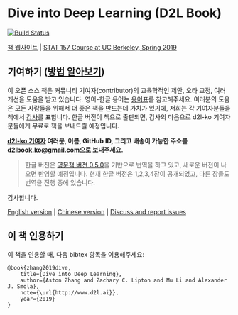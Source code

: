 # Dive into Deep Learning (D2L Book)

[![Build Status](http://ci.d2l.ai/job/ko/job/master/badge/icon)](http://ci.d2l.ai/job/ko/job/master/)

[책 웹사이트](http://ko.d2l.ai/) | [STAT 157 Course at UC Berkeley, Spring 2019](http://courses.d2l.ai/berkeley-stat-157/index.html)

## 기여하기 ([방법 알아보기](http://ko.d2l.ai/chapter_appendix/how-to-contribute.html))

이 오픈 소스 책은 커뮤니티 기여자(contributor)의 교육학적인 제안, 오타 교정, 여러 개선을 도움을 받고 있습니다. 영어-한글 용어는 [용어표](https://github.com/d2l-ai/d2l-ko/blob/master/TERMINOLOGY.md)를 참고해주세요. 여러분의 도움은 모든 사람들을 위해서 더 좋은 책을 만드는데 가치가 있기에, 저희는 각 기여자분들을 책에서 [감사](https://ko.d2l.ai/chapter_preface/preface.html#%EA%B0%90%EC%82%AC%EC%9D%98-%EA%B8%80)를 표합니다. 한글 버전이 책으로 출판되면, 감사의 마음으로 d2l-ko 기여자분들에게 무료로 책을 보내드릴 예정입니다.

**[d2l-ko 기여자](https://github.com/d2l-ai/d2l-ko/graphs/contributors) 여러분, 이름, GitHub ID, 그리고 배송이 가능한 주소를 d2lbook.ko@gmail.com으로 보내주세요.**

>  한글 버전은 [영문책 버전 0.5.0](https://github.com/d2l-ai/d2l-en/releases/tag/v0.5.0)을 기반으로 번역을 하고 있고, 새로운 버전이 나오면 반영할 예정입니다. 현재 한글 버전은 1,2,3,4장이 공개되었고, 다른 장들도 번역을 진행 중에 있습니다.

감사합니다.

[English version](https://github.com/d2l-ai/d2l-en) | [Chinese version](https://github.com/d2l-ai/d2l-zh) | [Discuss and report issues](https://github.com/d2l-ai/d2l-ko/issues/)

## 이 책 인용하기

이 책을 인용할 때, 다음 bibtex 항목을 이용해주세요:

```
@book{zhang2019dive,
    title={Dive into Deep Learning},
    author={Aston Zhang and Zachary C. Lipton and Mu Li and Alexander J. Smola},
    note={\url{http://www.d2l.ai}},
    year={2019}
}
```

